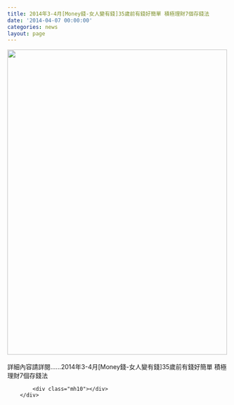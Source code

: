 ```yaml
---
title: 2014年3-4月[Money錢-女人變有錢]35歲前有錢好簡單 積極理財7個存錢法
date: '2014-04-07 00:00:00'
categories: news
layout: page
---
```


<div class="text">
			<div>
	<img alt="" src="http://www.leishan.com.tw/UserFiles/images/%E7%A3%8A%E5%B1%B1%E6%96%B0%E8%81%9E/%E7%A3%8A%E5%B1%B1%E9%9B%9C%E8%AA%8C/2014%E5%B9%B43-4%E6%9C%88%5BMoney%E9%8C%A2-%E5%A5%B3%E4%BA%BA%E8%AE%8A%E6%9C%89%E9%8C%A2%5D35%E6%AD%B2%E5%89%8D%E6%9C%89%E9%8C%A2%E5%A5%BD%E7%B0%A1%E5%96%AE%20%E7%A9%8D%E6%A5%B5%E7%90%86%E8%B2%A17%E5%80%8B%E5%AD%98%E9%8C%A2%E6%B3%95P.36.jpg" style="width: 500px; height: 693px;"></div>
<div>
	&nbsp;</div>
<div>
	詳細內容請詳閱......2014年3-4月[Money錢-女人變有錢]35歲前有錢好簡單 積極理財7個存錢法</div>

			<div class="mh10"></div>
		</div>